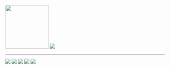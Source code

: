 <img height="137px" src="https://github-readme-stats.vercel.app/api?username=Nycolas-Galdino&hide_title=true&hide_border=true&show_icons=true&include_all_commits=true&count_private=true&line_height=21&text_color=000&icon_color=000&bg_color=0,ea6161,ffc64d,fffc4d,52fa5a&theme=graywhite" />

<img src="github-snake-dark.svg#gh-dark-mode-only">

<hr>

<div style="display: inline-block;">
    <img src="https://img.shields.io/badge/-Python-000?&logo=Python">
    <img src="https://img.shields.io/badge/-HTML-000?&logo=HTML5">
    <img src="https://img.shields.io/badge/-CSS-000?&logo=CSS3">
    <img src="https://img.shields.io/badge/-JavaScript-000?&logo=JavaScript">
    <img src="https://img.shields.io/badge/-SQL-000?&logo=MySQL">
</div>
    
